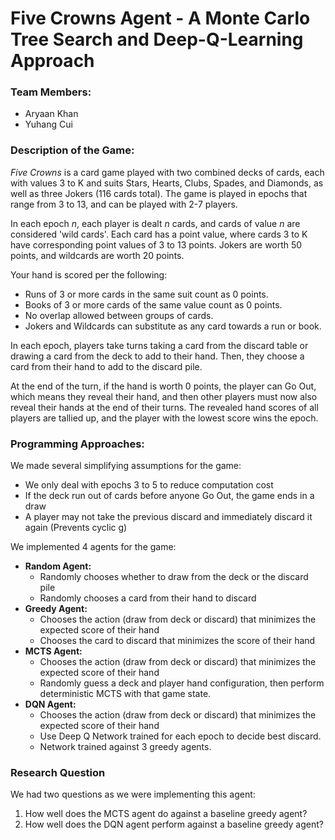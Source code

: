 # Five Crowns Agent - A Monte Carlo Tree Search and Deep-Q-Learning Approach

### Team Members:

- Aryaan Khan
- Yuhang Cui

### Description of the Game:

_Five Crowns_ is a card game played with two combined decks of cards, each with values 3 to K and suits Stars, Hearts, Clubs, Spades, and Diamonds, as well as three Jokers (116 cards total). The game is played in epochs that range from 3 to 13, and can be played with 2-7 players.

In each epoch _n_, each player is dealt _n_ cards, and cards of value _n_ are considered 'wild cards'. Each card has a point value, where cards 3 to K have corresponding point values of 3 to 13 points. Jokers are worth 50 points, and wildcards are worth 20 points.

Your hand is scored per the following:
- Runs of 3 or more cards in the same suit count as 0 points.
- Books of 3 or more cards of the same value count as 0 points.
- No overlap allowed between groups of cards.
- Jokers and Wildcards can substitute as any card towards a run or book.

In each epoch, players take turns taking a card from the discard table or drawing a card from the deck to add to their hand. Then, they choose a card from their hand to add to the discard pile. 

At the end of the turn, if the hand is worth 0 points, the player can Go Out, which means they reveal their hand, and then other players must now also reveal their hands at the end of their turns. The revealed hand scores of all players are tallied up, and the player with the lowest score wins the epoch.


### Programming Approaches:

We made several simplifying assumptions for the game:
- We only deal with epochs 3 to 5 to reduce computation cost
- If the deck run out of cards before anyone Go Out, the game ends in a draw
- A player may not take the previous discard and immediately discard it again (Prevents cyclic g)

We implemented 4 agents for the game:
- **Random Agent:**
    - Randomly chooses whether to draw from the deck or the discard pile
    - Randomly chooses a card from their hand to discard
- **Greedy Agent:**
    - Chooses the action (draw from deck or discard) that minimizes the expected score of their hand
    - Chooses the card to discard that minimizes the score of their hand
- **MCTS Agent:**
    - Chooses the action (draw from deck or discard) that minimizes the expected score of their hand
    - Randomly guess a deck and player hand configuration, then perform deterministic MCTS with that game state.
- **DQN Agent:**
    - Chooses the action (draw from deck or discard) that minimizes the expected score of their hand
    - Use Deep Q Network trained for each epoch to decide best discard.
    - Network trained against 3 greedy agents.


### Research Question

We had two questions as we were implementing this agent:
1. How well does the MCTS agent do against a baseline greedy agent?
2. How well does the DQN agent perform against a baseline greedy agent?